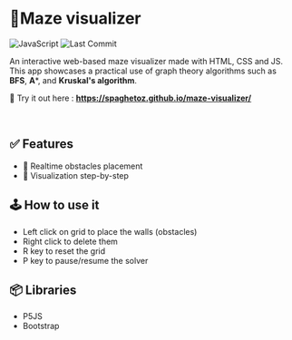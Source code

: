 # 🚩Maze visualizer

![JavaScript](https://img.shields.io/badge/Made%20with-JavaScript-F7DF1E?logo=javascript&logoColor=yellow)
![Last Commit](https://img.shields.io/github/last-commit/spaghetoz/maze-visualizer)


An interactive web-based maze visualizer made with HTML, CSS and JS.
This app showcases a practical use of graph theory algorithms such as **BFS**, **A***, and **Kruskal's algorithm**.

🧪 Try it out here : **https://spaghetoz.github.io/maze-visualizer/**


<br>

## ✅ Features 
- 🧱 Realtime obstacles placement
- 🔎 Visualization step-by-step

## 🕹 How to use it
- Left click on grid to place the walls (obstacles)
- Right click to delete them
- R key to reset the grid
- P key to pause/resume the solver


## 📦 Libraries
- P5JS
- Bootstrap
